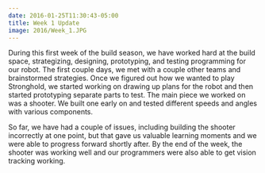 ```yaml
---
date: 2016-01-25T11:30:43-05:00
title: Week 1 Update
image: 2016/Week_1.JPG
---
```


During this first week of the build season, we have worked hard at the build space, strategizing, designing, prototyping, and testing programming for our robot. The first couple days, we met with a couple other teams and brainstormed strategies. Once we figured out how we wanted to play Stronghold, we started working on drawing up plans for the robot and then started prototyping separate parts to test. The main piece we worked on was a shooter. We built one early on and tested different speeds and angles with various components. 

So far, we have had a couple of issues, including building the shooter incorrectly at one point, but that gave us valuable learning moments and we were able to progress forward shortly after. By the end of the week, the shooter was working well and our programmers were also able to get vision tracking working. 
